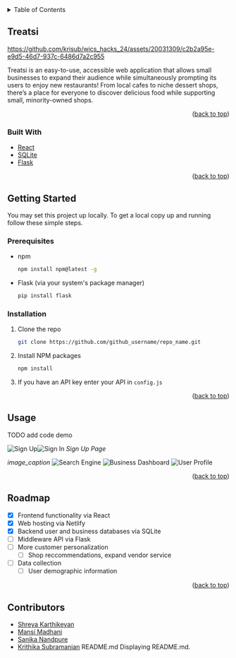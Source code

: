 <!-- TABLE OF CONTENTS -->
<details>
  <summary>Table of Contents</summary>
  <ol>
    <li>
      <a href="#about-the-project">Treatsi: </a>
      <ul>
        <li><a href="#built-with">Built With</a></li>
      </ul>
    </li>
    <li>
      <a href="#getting-started">Getting Started</a>
      <ul>
        <li><a href="#prerequisites">Prerequisites</a></li>
        <li><a href="#installation">Installation</a></li>
      </ul>
    </li>
    <li><a href="#usage">Usage</a></li>
    <li><a href="#roadmap">Roadmap</a></li>
    <li><a href="#contributing">Contributing</a></li>
    <li><a href="#license">License</a></li>
    <li><a href="#contact">Contact</a></li>
    <li><a href="#acknowledgments">Acknowledgments</a></li>
  </ol>
</details>

<!-- ABOUT THE PROJECT -->
## Treatsi

https://github.com/krisub/wics_hacks_24/assets/20031309/c2b2a95e-e9d5-46d7-937c-6486d7a2c955

Treatsi is an easy-to-use, accessible web application that allows small businesses to expand their audience while simultaneously prompting its users to enjoy new restaurants! From local cafes to niche dessert shops, there’s a place for everyone to discover delicious food while supporting small, minority-owned shops.

<p align="right">(<a href="#readme-top">back to top</a>)</p>

### Built With

* [React](React.js)
* [SQLite](Sqlite.org)
* [Flask](Flask.palletsprojects.com/)
  
<p align="right">(<a href="#readme-top">back to top</a>)</p>

<!-- GETTING STARTED -->
## Getting Started

You may set this project up locally.
To get a local copy up and running follow these simple steps.

### Prerequisites

* npm
  ```sh
  npm install npm@latest -g
  ```
* Flask (via your system's package manager)
  ```sh
  pip install flask
  ```

### Installation

1. Clone the repo
   ```sh
   git clone https://github.com/github_username/repo_name.git
   ```
3. Install NPM packages
   ```sh
   npm install
   ```
4. If you have an API key enter your API in `config.js`

<p align="right">(<a href="#readme-top">back to top</a>)</p>

<!-- USAGE EXAMPLES -->
## Usage

TODO add code demo

![Sign Up](https://github.com/krisub/wics_hacks_24/assets/20031309/3b77aa8e-6f70-4fa1-9b2e-1e97548405ea)![Sign In](https://github.com/krisub/wics_hacks_24/assets/20031309/41eb66f9-fd57-4bbc-bfbd-564e7b01ca07)
*Sign Up Page*

*image_caption*
![Search Engine](https://github.com/krisub/wics_hacks_24/assets/20031309/cdfbee8b-d0d0-48fd-a028-b6ad3f5fa343)
![Business Dashboard](https://github.com/krisub/wics_hacks_24/assets/20031309/15ed80d7-c6d0-4d8a-8c8a-3b800ad2aa9d)
![User Profile](https://github.com/krisub/wics_hacks_24/assets/20031309/d70e8d98-f514-4ed3-85d6-ebe24871161b)

<p align="right">(<a href="#readme-top">back to top</a>)</p>

<!-- ROADMAP -->
## Roadmap

- [x] Frontend functionality via React
- [x] Web hosting via Netlify
- [x] Backend user and business databases via SQLite
- [ ] Middleware API via Flask
- [ ] More customer personalization
    - [ ] Shop reccommendations, expand vendor service
- [ ] Data collection
    - [ ] User demographic information

<p align="right">(<a href="#readme-top">back to top</a>)</p>

<!-- Contributors -->
## Contributors

* [Shreya Karthikeyan](https://github.com/shreyakarthik1210)
* [Mansi Madhani](https://github.com/mansimadhani)
* [Sanika Nandpure](https://github.com/sanikanandpure)
* [Krithika Subramanian](https://github.com/krisub)
README.md
Displaying README.md.
